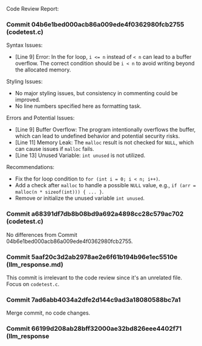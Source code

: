 Code Review Report:

### Commit 04b6e1bed000acb86a009ede4f0362980fcb2755 (codetest.c)
Syntax Issues:
- [Line 9] Error: In the for loop, `i <= n` instead of `< n` can lead to a buffer overflow. The correct condition should be `i < n` to avoid writing beyond the allocated memory.

Styling Issues:
- No major styling issues, but consistency in commenting could be improved.
- No line numbers specified here as formatting task.

Errors and Potential Issues:
- [Line 9] Buffer Overflow: The program intentionally overflows the buffer, which can lead to undefined behavior and potential security risks.
- [Line 11] Memory Leak: The `malloc` result is not checked for `NULL`, which can cause issues if `malloc` fails.
- [Line 13] Unused Variable: `int unused` is not utilized.

Recommendations:
- Fix the for loop condition to `for (int i = 0; i < n; i++)`.
- Add a check after `malloc` to handle a possible `NULL` value, e.g., `if (arr = malloc(n * sizeof(int))) { ... }`.
- Remove or initialize the unused variable `int unused`.

### Commit a68391df7db8b08bd9a692a4898cc28c579ac702 (codetest.c)
No differences from Commit 04b6e1bed000acb86a009ede4f0362980fcb2755.

### Commit 5aaf20c3d2ab2978ae2e6f61b194b96e1ec5510e (llm_response.md)
This commit is irrelevant to the code review since it's an unrelated file. Focus on `codetest.c`.

### Commit 7ad6abb4034a2dfe2d144c9ad3a18080588bc7a1
Merge commit, no code changes.

### Commit 66199d208ab28bff32000ae32bd826eee4402f71 (llm_response